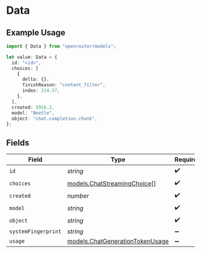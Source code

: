 # Data

## Example Usage

```typescript
import { Data } from "openrouter/models";

let value: Data = {
  id: "<id>",
  choices: [
    {
      delta: {},
      finishReason: "content_filter",
      index: 214.57,
    },
  ],
  created: 5916.2,
  model: "Beetle",
  object: "chat.completion.chunk",
};
```

## Fields

| Field                                                                    | Type                                                                     | Required                                                                 | Description                                                              |
| ------------------------------------------------------------------------ | ------------------------------------------------------------------------ | ------------------------------------------------------------------------ | ------------------------------------------------------------------------ |
| `id`                                                                     | *string*                                                                 | :heavy_check_mark:                                                       | N/A                                                                      |
| `choices`                                                                | [models.ChatStreamingChoice](../models/chatstreamingchoice.md)[]         | :heavy_check_mark:                                                       | N/A                                                                      |
| `created`                                                                | *number*                                                                 | :heavy_check_mark:                                                       | N/A                                                                      |
| `model`                                                                  | *string*                                                                 | :heavy_check_mark:                                                       | N/A                                                                      |
| `object`                                                                 | *string*                                                                 | :heavy_check_mark:                                                       | N/A                                                                      |
| `systemFingerprint`                                                      | *string*                                                                 | :heavy_minus_sign:                                                       | N/A                                                                      |
| `usage`                                                                  | [models.ChatGenerationTokenUsage](../models/chatgenerationtokenusage.md) | :heavy_minus_sign:                                                       | N/A                                                                      |